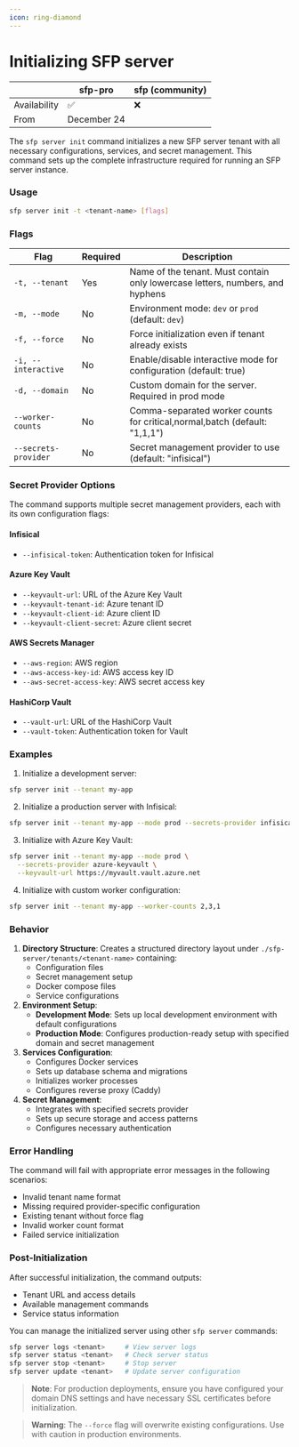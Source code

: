 ```yaml
---
icon: ring-diamond
---
```


# Initializing SFP  server

|              | sfp-pro     | sfp (community) |
| ------------ | ----------- | --------------- |
| Availability | ✅           | ❌               |
| From         | December 24 |                 |

The `sfp server init` command initializes a new SFP server tenant with all necessary configurations, services, and secret management. This command sets up the complete infrastructure required for running an SFP server instance.

### Usage

```bash
sfp server init -t <tenant-name> [flags]
```

### Flags

| Flag                 | Required | Description                                                                   |
| -------------------- | -------- | ----------------------------------------------------------------------------- |
| `-t, --tenant`       | Yes      | Name of the tenant. Must contain only lowercase letters, numbers, and hyphens |
| `-m, --mode`         | No       | Environment mode: `dev` or `prod` (default: `dev`)                            |
| `-f, --force`        | No       | Force initialization even if tenant already exists                            |
| `-i, --interactive`  | No       | Enable/disable interactive mode for configuration (default: true)             |
| `-d, --domain`       | No       | Custom domain for the server. Required in prod mode                           |
| `--worker-counts`    | No       | Comma-separated worker counts for critical,normal,batch (default: "1,1,1")    |
| `--secrets-provider` | No       | Secret management provider to use (default: "infisical")                      |

### Secret Provider Options

The command supports multiple secret management providers, each with its own configuration flags:

#### Infisical

* `--infisical-token`: Authentication token for Infisical

#### Azure Key Vault

* `--keyvault-url`: URL of the Azure Key Vault
* `--keyvault-tenant-id`: Azure tenant ID
* `--keyvault-client-id`: Azure client ID
* `--keyvault-client-secret`: Azure client secret

#### AWS Secrets Manager

* `--aws-region`: AWS region
* `--aws-access-key-id`: AWS access key ID
* `--aws-secret-access-key`: AWS secret access key

#### HashiCorp Vault

* `--vault-url`: URL of the HashiCorp Vault
* `--vault-token`: Authentication token for Vault

### Examples

1. Initialize a development server:

```bash
sfp server init --tenant my-app
```

2. Initialize a production server with Infisical:

```bash
sfp server init --tenant my-app --mode prod --secrets-provider infisical --infisical-token mytoken
```

3. Initialize with Azure Key Vault:

```bash
sfp server init --tenant my-app --mode prod \
  --secrets-provider azure-keyvault \
  --keyvault-url https://myvault.vault.azure.net
```

4. Initialize with custom worker configuration:

```bash
sfp server init --tenant my-app --worker-counts 2,3,1
```

### Behavior

1. **Directory Structure**: Creates a structured directory layout under `./sfp-server/tenants/<tenant-name>` containing:
   * Configuration files
   * Secret management setup
   * Docker compose files
   * Service configurations
2. **Environment Setup**:
   * **Development Mode**: Sets up local development environment with default configurations
   * **Production Mode**: Configures production-ready setup with specified domain and secret management
3. **Services Configuration**:
   * Configures Docker services
   * Sets up database schema and migrations
   * Initializes worker processes
   * Configures reverse proxy (Caddy)
4. **Secret Management**:
   * Integrates with specified secrets provider
   * Sets up secure storage and access patterns
   * Configures necessary authentication

### Error Handling

The command will fail with appropriate error messages in the following scenarios:

* Invalid tenant name format
* Missing required provider-specific configuration
* Existing tenant without force flag
* Invalid worker count format
* Failed service initialization

### Post-Initialization

After successful initialization, the command outputs:

* Tenant URL and access details
* Available management commands
* Service status information

You can manage the initialized server using other `sfp server` commands:

```bash
sfp server logs <tenant>     # View server logs
sfp server status <tenant>   # Check server status
sfp server stop <tenant>     # Stop server
sfp server update <tenant>   # Update server configuration
```

> **Note**: For production deployments, ensure you have configured your domain DNS settings and have necessary SSL certificates before initialization.

> **Warning**: The `--force` flag will overwrite existing configurations. Use with caution in production environments.

